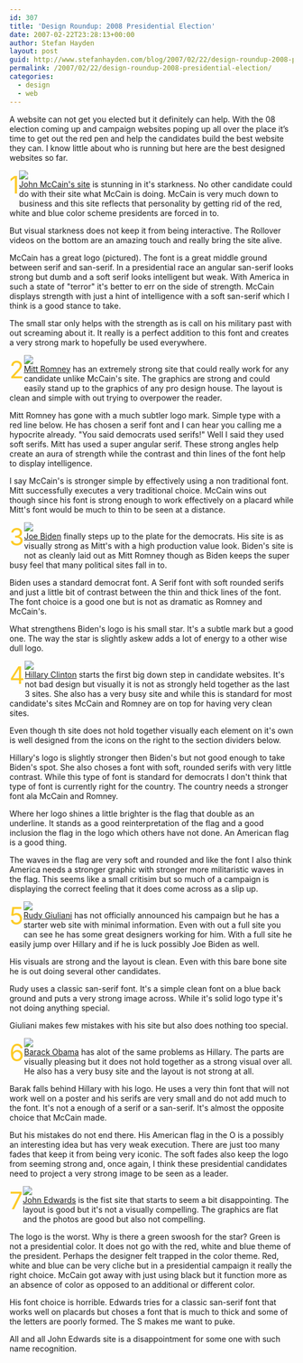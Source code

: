 ```yaml
---
id: 307
title: 'Design Roundup: 2008 Presidential Election'
date: 2007-02-22T23:28:13+00:00
author: Stefan Hayden
layout: post
guid: http://www.stefanhayden.com/blog/2007/02/22/design-roundup-2008-presidential-election/
permalink: /2007/02/22/design-roundup-2008-presidential-election/
categories:
  - design
  - web
---
```

<p>A website can not get you elected but it definitely can help. With the 08 election coming up and campaign websites poping up all over the place it’s time to get out the red pen and help the candidates build the best website they can. I know little about who is running but here are the best designed websites so far.</p>
<p><span style="font-size:300%; color:#FDCB26; float:left;">1</span> <a href="http://www.johnmccain.com/"><img src="/blog/wp-content/election08/mccain.jpg" border="0" /></a><br />
<a href="http://www.johnmccain.com/">John McCain's site</a> is stunning in it's starkness. No other candidate could do with their site what McCain is doing. McCain is very much down to business and this site reflects that personality by getting rid of the red, white and blue color scheme presidents are forced in to.</p>
<p>But visual starkness does not keep it from being interactive. The Rollover videos on the bottom are an amazing touch and really bring the site alive.</p>
<p>McCain has a great logo (pictured). The font is a great middle ground between serif and san-serif. In a presidential race an angular san-serif looks strong but dumb and a soft serif looks intelligent but weak. With America in such a state of "terror" it's better to err on the side of strength. McCain displays strength with just a hint of intelligence with a soft san-serif which I think is a good stance to take.</p>
<p>The small star only helps with the strength as is call on his military past with out screaming about it. It really is a perfect addition to this font and creates a very strong mark to hopefully be used everywhere.</p>
<p><span style="font-size:300%; color:#FDCB26; float:left;">2</span> <a href="http://www.mittromney.com/"><img src="/blog/wp-content/election08/romney.jpg"  border="0" /></a><br />
<a href="http://www.mittromney.com/">Mitt Romney</a> has an extremely strong site that could really work for any candidate unlike McCain's site. The graphics are strong and could easily stand up to the graphics of any pro design house. The layout is clean and simple with out trying to overpower the reader.</p>
<p>Mitt Romney has gone with a much subtler logo mark. Simple type with a red line below. He has chosen a serif font and I can hear you calling me a hypocrite already. "You said democrats used serifs!" Well I said they used soft serifs. Mitt has used a super angular serif. These strong angles help create an aura of strength while the contrast and thin lines of the font help to display intelligence.</p>
<p>I say McCain's is stronger simple by effectively using a non traditional font. Mitt successfully executes a very traditional choice. McCain wins out though since his font is strong enough to work effectively on a placard while Mitt's font would be much to thin to be seen at a distance.</p>
<p><span style="font-size:300%; color:#FDCB26; float:left;">3</span> <a href="http://www.joebiden.com/home/"><img src="/blog/wp-content/election08/biden.jpg" border="0"  /></a><br />
<a href="http://www.joebiden.com/home/">Joe Biden</a> finally steps up to the plate for the democrats. His site is as visually strong as Mitt's with a high production value look. Biden's site is not as cleanly laid out as Mitt Romney though as Biden keeps the super busy feel that many political sites fall in to.</p>
<p>Biden uses a standard democrat font. A Serif font with soft rounded serifs and just a little bit of contrast between the thin and thick lines of the font. The font choice is a good one but is not as dramatic as Romney and McCain's.</p>
<p>What strengthens Biden's logo is his small star. It's a subtle mark but a good one. The way the star is slightly askew adds a lot of energy to a other wise dull logo.</p>
<p><span style="font-size:300%; color:#FDCB26; float:left;">4</span> <a href="http://www.hillaryclinton.com/"><img src="/blog/wp-content/election08/hillary.jpg"  border="0" /></a><br />
<a href="http://www.hillaryclinton.com/">Hillary Clinton</a> starts the first big down step in candidate websites. It's not bad design but visually it is not as strongly held together as the last 3 sites. She also has a very busy site and while this is standard for most candidate's sites McCain and Romney are on top for having very clean sites.</p>
<p>Even though th site does not hold together visually each element on it's own is well designed from the icons on the right to the section dividers below.</p>
<p>Hillary's logo is slightly stronger then Biden's but not good enough to take Biden's spot. She also choses a font with soft, rounded serifs with very little contrast. While this type of font is standard for democrats I don't think that type of font is currently right for the country. The country needs a stronger font ala McCain and Romney.</p>
<p>Where her logo shines a little brighter is the flag that double as an underline. It stands as a good reinterpretation of the flag and a good inclusion the flag in the logo which others have not done. An American flag is a good thing.</p>
<p>The waves in the flag are very soft and rounded and like the font I also think America needs a stronger graphic with stronger more militaristic waves in the flag. This seems like a small critisim but so much of a campaign is displaying the correct feeling that it does come across as a slip up.</p>
<p><span style="font-size:300%; color:#FDCB26; float:left;">5</span> <a href="http://www.joinrudy2008.com/"><img src="/blog/wp-content/election08/rudy.jpg"  border="0" /></a><br />
<a href="http://www.joinrudy2008.com/">Rudy Giuliani</a> has not officially announced his campaign but he has a starter web site with minimal information. Even with out a full site you can see he has some great designers working for him. With a full site he easily jump over Hillary and if he is luck possibly Joe Biden as well.</p>
<p>His visuals are strong and the layout is clean. Even with this bare bone site he is out doing several other candidates.</p>
<p>Rudy uses a classic san-serif font. It's a simple clean font on a blue back ground and puts a very strong image across. While it's solid logo type it's not doing anything special.</p>
<p>Giuliani makes few mistakes with his site but also does nothing too special.</p>
<p><span style="font-size:300%; color:#FDCB26; float:left;">6</span> <a href="http://www.barackobama.com/"><img src="/blog/wp-content/election08/obama.jpg"  border="0" /></a><br />
<a href="http://www.barackobama.com/">Barack Obama</a> has alot of the same problems as Hillary. The parts are visually pleasing but it does not hold together as a strong visual over all. He also has a very busy site and the layout is not strong at all.</p>
<p>Barak falls behind Hillary with his logo. He uses a very thin font that will not work well on a poster and his serifs are very small and do not add much to the font. It's not a enough of a serif or a san-serif. It's almost the opposite choice that McCain made.</p>
<p>But his mistakes do not end there. His American flag in the O is a possibly an interesting idea but has very weak execution. There are just too many fades that keep it from being very iconic. The soft fades also keep the logo from seeming strong and, once again, I think these presidential candidates need to project a very strong image to be seen as a leader.</p>
<p><span style="font-size:300%; color:#FDCB26; float:left;">7</span> <a href="http://johnedwards.com/"><img src="/blog/wp-content/election08/edwards.jpg"  border="0" /></a><br />
<a href="http://johnedwards.com/">John Edwards</a> is the fist site that starts to seem a bit disappointing. The layout is good but it's not a visually compelling. The graphics are flat and the photos are good but also not compelling.</p>
<p>The logo is the worst. Why is there a green swoosh for the star? Green is not a presidential color. It does not go with the red, white and blue theme of the president. Perhaps the designer felt trapped in the color theme. Red, white and blue can be very cliche but in a presidential campaign it really the right choice. McCain got away with just using black but it function more as an absence of color as opposed to an additional or different color.</p>
<p>His font choice is horrible. Edwards tries for a classic san-serif font that works well on placards but choses a font that is much to thick and some of the letters are poorly formed. The S makes me want to puke.</p>
<p>All and all John Edwards site is a disappointment for some one with such name recognition.
</p>
